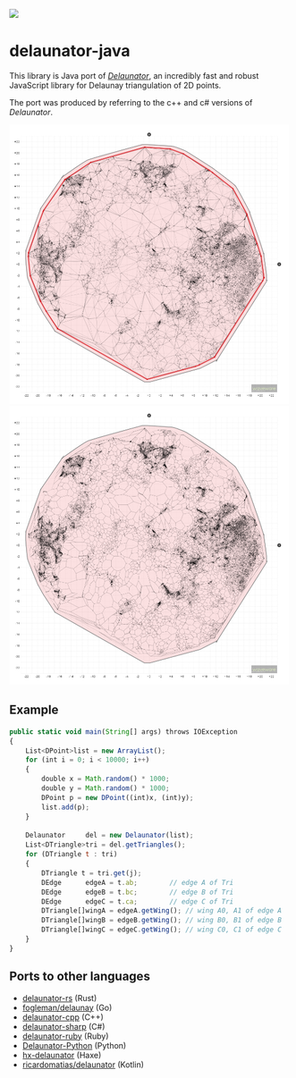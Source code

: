 [![](https://jitpack.io/v/waveware4ai/delaunator-java.svg)](https://jitpack.io/#waveware4ai/delaunator-java)


# delaunator-java

This library is Java port of [*Delaunator*](https://github.com/mapbox/delaunator), an incredibly fast and robust JavaScript library for Delaunay triangulation of 2D points.

The port was produced by referring to the c++ and c# versions of *Delaunator*.

<img src="resources\delaunator.example.png" alt="delaunay example" width="500" /> <img src="resources\delaunator.voronoi.example.png" alt="delaunay example" width="500" />

## Example

```js
public static void main(String[] args) throws IOException
{
    List<DPoint>list = new ArrayList();
    for (int i = 0; i < 10000; i++)
    {
        double x = Math.random() * 1000;
        double y = Math.random() * 1000;
        DPoint p = new DPoint((int)x, (int)y);
        list.add(p);
    }
    
    Delaunator     del = new Delaunator(list);
    List<DTriangle>tri = del.getTriangles();
    for (DTriangle t : tri)
    {
        DTriangle t = tri.get(j);
        DEdge      edgeA = t.ab;        // edge A of Tri
        DEdge      edgeB = t.bc;        // edge B of Tri
        DEdge      edgeC = t.ca;        // edge C of Tri
        DTriangle[]wingA = edgeA.getWing(); // wing A0, A1 of edge A
        DTriangle[]wingB = edgeB.getWing(); // wing B0, B1 of edge B
        DTriangle[]wingC = edgeC.getWing(); // wing C0, C1 of edge C
    }
}
```
## Ports to other languages

- [delaunator-rs](https://github.com/mourner/delaunator-rs) (Rust)
- [fogleman/delaunay](https://github.com/fogleman/delaunay) (Go)
- [delaunator-cpp](https://github.com/abellgithub/delaunator-cpp) (C++)
- [delaunator-sharp](https://github.com/nol1fe/delaunator-sharp) (C#)
- [delaunator-ruby](https://github.com/hendrixfan/delaunator-ruby) (Ruby)
- [Delaunator-Python](https://github.com/HakanSeven12/Delaunator-Python) (Python)
- [hx-delaunator](https://github.com/dmitryhryppa/hx-delaunator) (Haxe)
- [ricardomatias/delaunator](https://github.com/ricardomatias/delaunator) (Kotlin)
